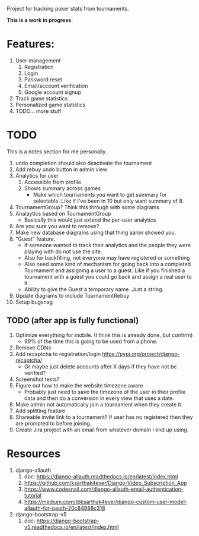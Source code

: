 Project for tracking poker stats from tournaments. 

**This is a work in progress**.

# Features:
1. User management
	1. Registration
	1. Login
	1. Password reset
	1. Email/account verification
	1. Google account signup
1. Track game statistics
1. Personalized game statistics
1. TODO... more stuff

# TODO
This is a notes section for me personally.
1. undo completion should also deactivate the tournament
1. Add rebuy undo button in admin view
1. Analytics for user
	1. Accessible from profile
	1. Shows summary across games
		- Make which tournaments you want to get summary for selectable. Like if I've been in 10 but only want summary of 8.
1. TournamentGroup? Think this through with some diagrams
1. Analaytics based on TournamentGroup
	- Basically this would just extend the per-user analytics
1. Are you sure you want to remove?
1. Make new database diagrams using that thing aaron showed you.
1. "Guest" feature.
	- If someone wanted to track their analytics and the people they were playing with do not use the site.
	- Also for backfilling, not everyone may have registered or something
	- Also need some kind of mechanism for going back into a completed Tournament and assigning a user to a guest. Like if you finished a tournament with a guest you could go back and assign a real user to it
	- Ability to give the Guest a temporary name. Just a string.
1. Update diagrams to include TournamentRebuy
1. Setup bugsnag

## TODO (after app is fully functional)
1. Optimize everything for mobile. (I think this is already done, but confirm)
	- 99% of the time this is going to be used from a phone.
1. Remove CDNs
1. Add recaptcha to registration/login https://pypi.org/project/django-recaptcha/
	- Or maybe just delete accounts after X days if they have not be verified?
1. Screenshot tests?
1. Figure out how to make the website timezone aware
	- Probably just need to save the timezone of the user in their profile data and then do a conversion in every view that uses a date.
1. Make admin not automatically join a tournament when they create it.
1. Add splitting feature
1. Shareable invite link to a tournament? If user has no registered then they are prompted to before joining.
1. Create Jira project with an email from whatever domain I end up using.

# Resources
1. django-allauth
	1. doc: https://django-allauth.readthedocs.io/en/latest/index.html
	1. https://github.com/ksarthak4ever/Django-Video_Subscription_App
	1. https://www.codesnail.com/django-allauth-email-authentication-tutorial
	1. https://medium.com/@ksarthak4ever/django-custom-user-model-allauth-for-oauth-20c84888c318
1. django-bootstrap-v5
	1. doc: https://django-bootstrap-v5.readthedocs.io/en/latest/index.html






